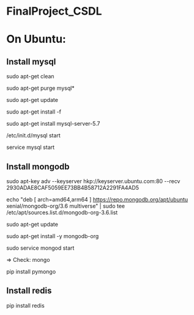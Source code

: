 # FinalProject_CSDL

# On Ubuntu:

## Install mysql

sudo apt-get clean

sudo apt-get purge mysql*

sudo apt-get update

sudo apt-get install -f

sudo apt-get install mysql-server-5.7

/etc/init.d/mysql start

service mysql start

## Install mongodb

sudo apt-key adv --keyserver hkp://keyserver.ubuntu.com:80 --recv 2930ADAE8CAF5059EE73BB4B58712A2291FA4AD5

echo "deb [ arch=amd64,arm64 ] https://repo.mongodb.org/apt/ubuntu xenial/mongodb-org/3.6 multiverse" | sudo tee /etc/apt/sources.list.d/mongodb-org-3.6.list

sudo apt-get update

sudo apt-get install -y mongodb-org

sudo service mongod start


=> Check: mongo

pip install pymongo


## Install redis

pip install redis

